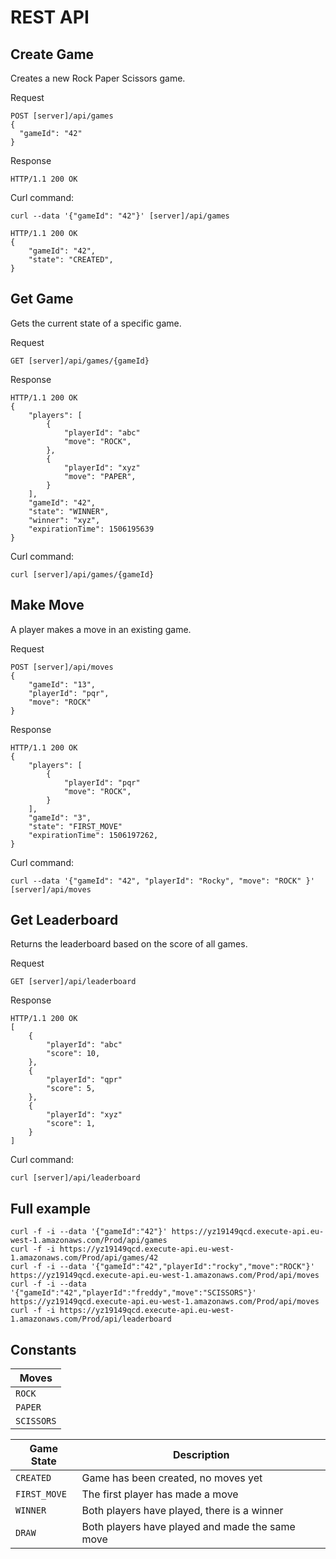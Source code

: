 # REST API


## Create Game

Creates a new Rock Paper Scissors game. 

Request
```
POST [server]/api/games
{
  "gameId": "42"
}
```
Response
```
HTTP/1.1 200 OK
```

Curl command:

```
curl --data '{"gameId": "42"}' [server]/api/games
```
```
HTTP/1.1 200 OK
{
    "gameId": "42",
    "state": "CREATED",
}
```


## Get Game

Gets the current state of a specific game.

Request
```
GET [server]/api/games/{gameId}
```
Response
```
HTTP/1.1 200 OK
{
    "players": [
        {
            "playerId": "abc"
            "move": "ROCK",
        },
        {
            "playerId": "xyz"
            "move": "PAPER",
        }
    ],
    "gameId": "42",
    "state": "WINNER",
    "winner": "xyz",
    "expirationTime": 1506195639
}
```

Curl command:

```
curl [server]/api/games/{gameId}
```


## Make Move

A player makes a move in an existing game.

Request
```
POST [server]/api/moves
{
    "gameId": "13",
    "playerId": "pqr",
    "move": "ROCK"
}
```
Response
```
HTTP/1.1 200 OK
{
    "players": [
        {
            "playerId": "pqr"
            "move": "ROCK",
        }
    ],
    "gameId": "3",
    "state": "FIRST_MOVE"
    "expirationTime": 1506197262,
}
```

Curl command:

```
curl --data '{"gameId": "42", "playerId": "Rocky", "move": "ROCK" }' [server]/api/moves
```

## Get Leaderboard

Returns the leaderboard based on the score of all games.

Request
```
GET [server]/api/leaderboard
```
Response
```
HTTP/1.1 200 OK
[
    {
        "playerId": "abc"
        "score": 10,
    },
    {
        "playerId": "qpr"
        "score": 5,
    },
    {
        "playerId": "xyz"
        "score": 1,
    }
]
```

Curl command:

```
curl [server]/api/leaderboard
```

## Full example

```
curl -f -i --data '{"gameId":"42"}' https://yz19149qcd.execute-api.eu-west-1.amazonaws.com/Prod/api/games
curl -f -i https://yz19149qcd.execute-api.eu-west-1.amazonaws.com/Prod/api/games/42
curl -f -i --data '{"gameId":"42","playerId":"rocky","move":"ROCK"}' https://yz19149qcd.execute-api.eu-west-1.amazonaws.com/Prod/api/moves
curl -f -i --data '{"gameId":"42","playerId":"freddy","move":"SCISSORS"}' https://yz19149qcd.execute-api.eu-west-1.amazonaws.com/Prod/api/moves
curl -f -i https://yz19149qcd.execute-api.eu-west-1.amazonaws.com/Prod/api/leaderboard
```


## Constants

| Moves         |
|---------------|
| `ROCK`        |
| `PAPER`       |
| `SCISSORS`    |


| Game State    | Description                                       |
|---------------|-------------------------------------------------- |
| `CREATED`     | Game has been created, no moves yet               |
| `FIRST_MOVE`  | The first player has made a move                  |
| `WINNER`      | Both players have played, there is a winner       |
| `DRAW`        | Both players have played and made the same move   |
